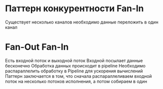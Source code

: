 # Паттерн конкурентности Fan-In
Существует несколько каналов
необходимо данные переложить в один канал

# Fan-Out Fan-In
Есть входной поток и выходной поток
Входной посылает данные бесконечно
Обработка данных происходит в pipeline 
Необходимо распараллелить обработку в Pipeline для ускорения вычислений
Паттерн заключается в том, что сначала распараллеливаем входной поток на несколько потоков исполнения, а потом собираем в один